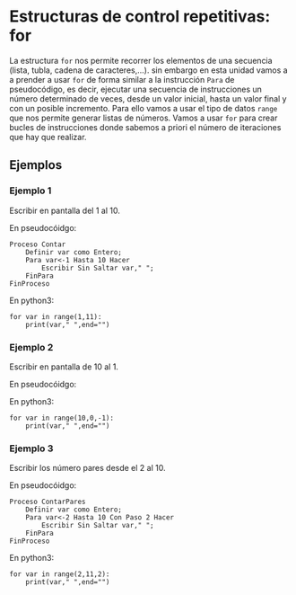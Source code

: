 # Estructuras de control repetitivas: for

La estructura `for` nos permite recorrer los elementos de una secuencia (lista, tubla, cadena de caracteres,...). sin embargo en esta unidad vamos a a prender a usar `for` de forma similar a la instrucción `Para` de pseudocódigo, es decir, ejecutar una secuencia de instrucciones un número determinado de veces, desde un valor inicial, hasta un valor final y con un posible incremento. Para ello vamos a usar el tipo de datos `range` que nos permite generar listas de números. Vamos a usar `for` para crear bucles de instrucciones donde sabemos a priori el número de iteraciones que hay que realizar.

## Ejemplos

### Ejemplo 1

Escribir en pantalla del 1 al 10.

En pseudocóidgo:

	Proceso Contar
		Definir var como Entero;
		Para var<-1 Hasta 10 Hacer
			Escribir Sin Saltar var," ";
		FinPara
	FinProceso

En python3:

    for var in range(1,11):
        print(var," ",end="")

### Ejemplo 2

Escribir en pantalla de 10 al 1.

En pseudocóidgo:

En python3:

    for var in range(10,0,-1):
        print(var," ",end="")

### Ejemplo 3

Escribir los número pares desde el 2 al 10.

En pseudocóidgo:

	Proceso ContarPares
		Definir var como Entero;
		Para var<-2 Hasta 10 Con Paso 2 Hacer
			Escribir Sin Saltar var," ";
		FinPara
	FinProceso

En python3:

    for var in range(2,11,2):
        print(var," ",end="")